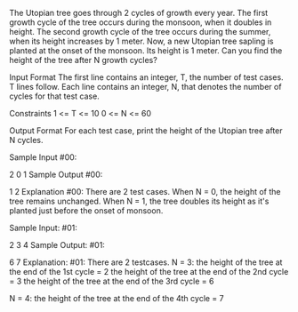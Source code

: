 The Utopian tree goes through 2 cycles of growth every year. The first growth cycle of the tree occurs during the monsoon, when it doubles in height. The second growth cycle of the tree occurs during the summer, when its height increases by 1 meter. 
Now, a new Utopian tree sapling is planted at the onset of the monsoon. Its height is 1 meter. Can you find the height of the tree after N growth cycles?

Input Format 
The first line contains an integer, T, the number of test cases. 
T lines follow. Each line contains an integer, N, that denotes the number of cycles for that test case.

Constraints 
1 <= T <= 10 
0 <= N <= 60

Output Format 
For each test case, print the height of the Utopian tree after N cycles.

Sample Input #00:

2
0
1
Sample Output #00:

1
2
Explanation #00: 
There are 2 test cases. When N = 0, the height of the tree remains unchanged. When N = 1, the tree doubles its height as it's planted just before the onset of monsoon.

Sample Input: #01:

2
3
4
Sample Output: #01:

6
7
Explanation: #01: 
There are 2 testcases. 
N = 3: 
the height of the tree at the end of the 1st cycle = 2 
the height of the tree at the end of the 2nd cycle = 3 
the height of the tree at the end of the 3rd cycle = 6

N = 4: 
the height of the tree at the end of the 4th cycle = 7